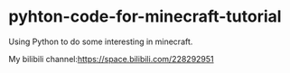 # pyhton-code-for-minecraft-tutorial
Using Python to do some interesting in minecraft.

My bilibili channel:https://space.bilibili.com/228292951
